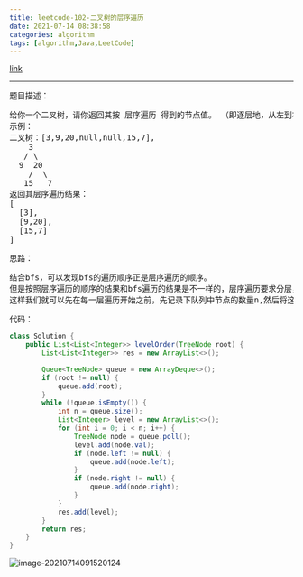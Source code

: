 ```yaml
---
title: leetcode-102-二叉树的层序遍历
date: 2021-07-14 08:38:58
categories: algorithm
tags: [algorithm,Java,LeetCode]
---
```


[link](https://leetcode-cn.com/problems/binary-tree-level-order-traversal/)

<hr/>

题目描述：

<pre>
给你一个二叉树，请你返回其按 层序遍历 得到的节点值。 （即逐层地，从左到右访问所有节点）。
示例：
二叉树：[3,9,20,null,null,15,7],
    3
   / \
  9  20
    /  \
   15   7
返回其层序遍历结果：
[
  [3],
  [9,20],
  [15,7]
]
</pre>

思路：

<pre>
结合bfs，可以发现bfs的遍历顺序正是层序遍历的顺序。
但是按照层序遍历的顺序的结果和bfs遍历的结果是不一样的，层序遍历要求分层，返回一个二维数组。
这样我们就可以先在每一层遍历开始之前，先记录下队列中节点的数量n,然后将这n个节点依次处理。
</pre>

代码：

```java
class Solution {
    public List<List<Integer>> levelOrder(TreeNode root) {
        List<List<Integer>> res = new ArrayList<>();

        Queue<TreeNode> queue = new ArrayDeque<>();
        if (root != null) {
            queue.add(root);
        }
        while (!queue.isEmpty()) {
            int n = queue.size();
            List<Integer> level = new ArrayList<>();
            for (int i = 0; i < n; i++) {
                TreeNode node = queue.poll();
                level.add(node.val);
                if (node.left != null) {
                    queue.add(node.left);
                }
                if (node.right != null) {
                    queue.add(node.right);
                }
            }
            res.add(level);
        }
        return res;
    }
}
```

![image-20210714091520124](https://gitee.com/cao_ziqiang/img/raw/master/20210714091520.png)